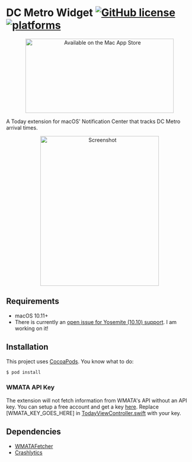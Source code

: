 # DC Metro Widget [![GitHub license](https://img.shields.io/badge/license-MIT-blue.svg)](https://raw.githubusercontent.com/clrung/DCMetroWidget/master/LICENSE) [![platforms](https://img.shields.io/badge/platform-macOS-lightgrey.svg)]()

<p align="center">
<a href="http://appstore.com/mac/dcmetro"><img src="https://www.mapdiva.com/wp-content/uploads/2011/01/Mac_App_Store_Badge_US_UK1.png" width="400" height="200" alt="Available on the Mac App Store"/></a>
</p>

A Today extension for macOS' Notification Center that tracks DC Metro arrival times.

<p align="center">
<img src="http://i.imgur.com/K9iXRGF.png" width="320" height="403" alt="Screenshot"/></a>
</p>

## Requirements
* macOS 10.11+
 * There is currently an [open issue for Yosemite (10.10) support](https://github.com/clrung/DCMetroWidget/issues/15).  I am working on it!

## Installation
This project uses [CocoaPods](https://cocoapods.org).  You know what to do:

```bash
$ pod install
```

### WMATA API Key
The extension will not fetch information from WMATA's API without an API key.  You can setup a free account and get a key [here](https://developer.wmata.com/).  Replace [WMATA\_KEY\_GOES\_HERE] in [TodayViewController.swift](https://github.com/clrung/DCMetroWidget/blob/master/DCMetroWidget/TodayViewController.swift) with your key.

## Dependencies
* [WMATAFetcher](https://cocoapods.org/pods/WMATAFetcher)
* [Crashlytics](https://cocoapods.org/pods/Crashlytics)